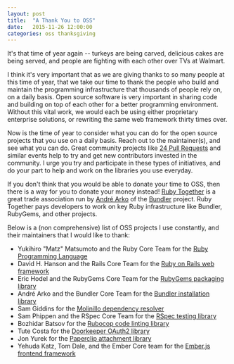```yaml
---
layout: post
title:  "A Thank You to OSS"
date:   2015-11-26 12:00:00
categories: oss thanksgiving
---
```


It's that time of year again -- turkeys are being carved, delicious
cakes are being served, and people are fighting with each other over TVs at
Walmart.

I think it's very important that as we are giving thanks to so many
people at this time of year, that we take our time to thank the people
who build and maintain the programming infrastructure that
thousands of people rely on, on a daily basis.
Open source software is very important in sharing code and building on
top of each other for a better programming environment. Without this
vital work, we would each be using either proprietary enterprise
solutions, or rewriting the same web framework thirty times over.

Now is the time of year to consider what you can do for the open source projects
that you use on a daily basis. Reach out to the maintainer(s), and see
what you can do. Great community projects like [24 Pull
Requests](https://twitter.com/24PullRequests) and
similar events help to try and get new contributors invested in the
community. I urge you try and participate in these types of initiatives,
and do your part to help and work on the libraries you use everyday.

If you don't think that you would be able to donate your time to OSS,
then there is a way for you to donate your money instead! [Ruby
Together](https://twitter.com/rubytogether) is a great trade association
run by [André Arko](https://twitter.com/indirect) of the
[Bundler](http://bundler.io) project. Ruby Together pays developers to
work on key Ruby infrastructure like Bundler, RubyGems, and other
projects.

Below is a (non comprehensive) list of OSS projects I use constantly,
and their maintainers that I would like to thank:

* Yukihiro "Matz" Matsumoto and the Ruby Core Team for the [Ruby
  Programming Language](http://ruby-lang.org)
* David H. Hanson and the Rails Core Team for the [Ruby on Rails web
  framework](http://rubyonrails.org)
* Eric Hodel and the RubyGems Core Team for the [RubyGems packaging
  library](https://rubygems.org)
* André Arko and the Bundler Core Team for the [Bundler installation
  library](http://bundler.io)
* Sam Giddins for the [Molinillo dependency
  resolver](https://github.com/CocoaPods/Molinillo)
* Sam Phippen and the RSpec Core Team for the [RSpec testing
  library](https://github.com/rspec)
* Bozhidar Batsov for the [Rubocop code linting
  library](https://github.com/bbatsov/rubocop)
* Tute Costa for the [Doorkeeper OAuth2
  library](https://github.com/doorkeeper-gem/doorkeeper)
* Jon Yurek for the [Paperclip attachment
  library](https://github.com/thoughtbot/paperclip)
* Yehuda Katz, Tom Dale, and the Ember Core team for the [Ember.js
  frontend framework](http://emberjs.com)
